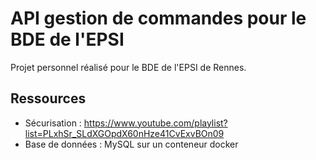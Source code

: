 # API gestion de commandes pour le BDE de l'EPSI

Projet personnel réalisé pour le BDE de l'EPSI de Rennes.

## Ressources
- Sécurisation : https://www.youtube.com/playlist?list=PLxhSr_SLdXGOpdX60nHze41CvExvBOn09
- Base de données : MySQL sur un conteneur docker